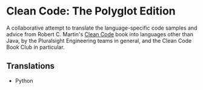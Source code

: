 # Clean Code: The Polyglot Edition

A collaborative attempt to translate the language-specific code samples and advice from Robert C. Martin's [Clean Code](https://www.amazon.com/Clean-Code-Handbook-Software-Craftsmanship/dp/0132350882) book into languages other than Java, by the Pluralsight Engineering teams in general, and the Clean Code Book Club in particular.

## Translations

* Python

